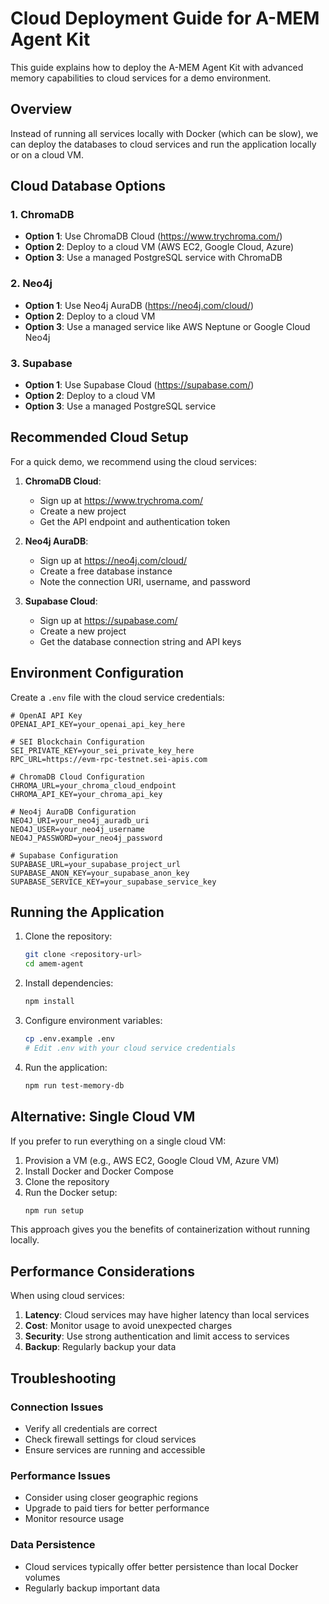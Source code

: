 # Cloud Deployment Guide for A-MEM Agent Kit

This guide explains how to deploy the A-MEM Agent Kit with advanced memory capabilities to cloud services for a demo environment.

## Overview

Instead of running all services locally with Docker (which can be slow), we can deploy the databases to cloud services and run the application locally or on a cloud VM.

## Cloud Database Options

### 1. ChromaDB
- **Option 1**: Use ChromaDB Cloud (https://www.trychroma.com/)
- **Option 2**: Deploy to a cloud VM (AWS EC2, Google Cloud, Azure)
- **Option 3**: Use a managed PostgreSQL service with ChromaDB

### 2. Neo4j
- **Option 1**: Use Neo4j AuraDB (https://neo4j.com/cloud/)
- **Option 2**: Deploy to a cloud VM
- **Option 3**: Use a managed service like AWS Neptune or Google Cloud Neo4j

### 3. Supabase
- **Option 1**: Use Supabase Cloud (https://supabase.com/)
- **Option 2**: Deploy to a cloud VM
- **Option 3**: Use a managed PostgreSQL service

## Recommended Cloud Setup

For a quick demo, we recommend using the cloud services:

1. **ChromaDB Cloud**:
   - Sign up at https://www.trychroma.com/
   - Create a new project
   - Get the API endpoint and authentication token

2. **Neo4j AuraDB**:
   - Sign up at https://neo4j.com/cloud/
   - Create a free database instance
   - Note the connection URI, username, and password

3. **Supabase Cloud**:
   - Sign up at https://supabase.com/
   - Create a new project
   - Get the database connection string and API keys

## Environment Configuration

Create a `.env` file with the cloud service credentials:

```env
# OpenAI API Key
OPENAI_API_KEY=your_openai_api_key_here

# SEI Blockchain Configuration
SEI_PRIVATE_KEY=your_sei_private_key_here
RPC_URL=https://evm-rpc-testnet.sei-apis.com

# ChromaDB Cloud Configuration
CHROMA_URL=your_chroma_cloud_endpoint
CHROMA_API_KEY=your_chroma_api_key

# Neo4j AuraDB Configuration
NEO4J_URI=your_neo4j_auradb_uri
NEO4J_USER=your_neo4j_username
NEO4J_PASSWORD=your_neo4j_password

# Supabase Configuration
SUPABASE_URL=your_supabase_project_url
SUPABASE_ANON_KEY=your_supabase_anon_key
SUPABASE_SERVICE_KEY=your_supabase_service_key
```

## Running the Application

1. Clone the repository:
   ```bash
   git clone <repository-url>
   cd amem-agent
   ```

2. Install dependencies:
   ```bash
   npm install
   ```

3. Configure environment variables:
   ```bash
   cp .env.example .env
   # Edit .env with your cloud service credentials
   ```

4. Run the application:
   ```bash
   npm run test-memory-db
   ```

## Alternative: Single Cloud VM

If you prefer to run everything on a single cloud VM:

1. Provision a VM (e.g., AWS EC2, Google Cloud VM, Azure VM)
2. Install Docker and Docker Compose
3. Clone the repository
4. Run the Docker setup:
   ```bash
   npm run setup
   ```

This approach gives you the benefits of containerization without running locally.

## Performance Considerations

When using cloud services:

1. **Latency**: Cloud services may have higher latency than local services
2. **Cost**: Monitor usage to avoid unexpected charges
3. **Security**: Use strong authentication and limit access to services
4. **Backup**: Regularly backup your data

## Troubleshooting

### Connection Issues
- Verify all credentials are correct
- Check firewall settings for cloud services
- Ensure services are running and accessible

### Performance Issues
- Consider using closer geographic regions
- Upgrade to paid tiers for better performance
- Monitor resource usage

### Data Persistence
- Cloud services typically offer better persistence than local Docker volumes
- Regularly backup important data